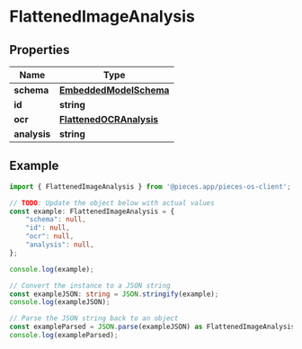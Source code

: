 
# FlattenedImageAnalysis


## Properties

Name | Type
------------ | -------------
**schema** | [**EmbeddedModelSchema**](EmbeddedModelSchema)
**id** | **string**
**ocr** | [**FlattenedOCRAnalysis**](FlattenedOCRAnalysis)
**analysis** | **string**

## Example

```typescript
import { FlattenedImageAnalysis } from '@pieces.app/pieces-os-client';

// TODO: Update the object below with actual values
const example: FlattenedImageAnalysis = {
    "schema": null,
    "id": null,
    "ocr": null,
    "analysis": null,
};

console.log(example);

// Convert the instance to a JSON string
const exampleJSON: string = JSON.stringify(example);
console.log(exampleJSON);

// Parse the JSON string back to an object
const exampleParsed = JSON.parse(exampleJSON) as FlattenedImageAnalysis;
console.log(exampleParsed);
```


